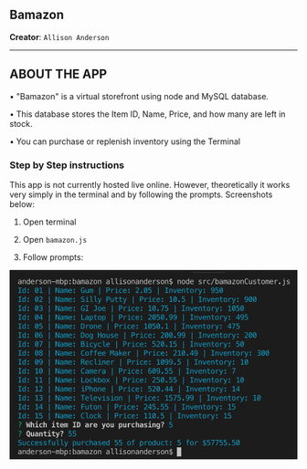 ## Bamazon
**Creator**: `Allison Anderson`

- - -
## ABOUT THE APP

• "Bamazon" is a virtual storefront using node and MySQL database. 

• This database stores the Item ID, Name, Price, and how many are left in stock.

• You can purchase or replenish inventory using the Terminal

### **Step by Step instructions**
This app is not currently hosted live online. However, theoretically it works very simply in the terminal and by following the prompts. Screenshots below:

1. Open terminal

2. Open `bamazon.js` 

3. Follow prompts:

  ![Results](/bamazon.png)